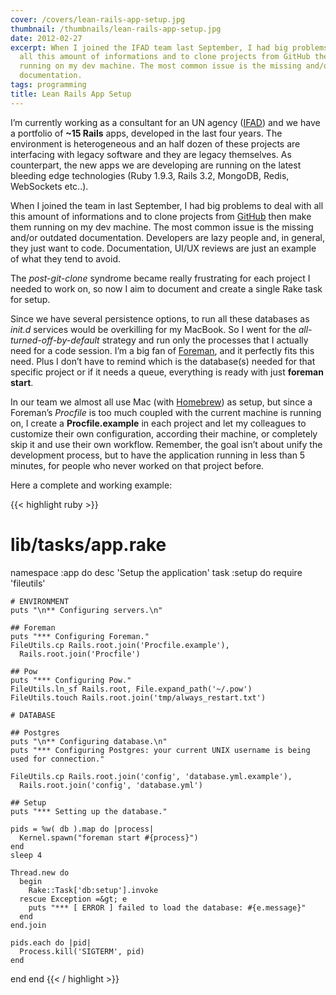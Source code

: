 ```yaml
---
cover: /covers/lean-rails-app-setup.jpg
thumbnail: /thumbnails/lean-rails-app-setup.jpg
date: 2012-02-27
excerpt: When I joined the IFAD team last September, I had big problems to deal with
  all this amount of informations and to clone projects from GitHub then make them
  running on my dev machine. The most common issue is the missing and/or outdated
  documentation.
tags: programming
title: Lean Rails App Setup
---
```


<p>I&#8217;m currently working as a consultant for an UN agency (<a href="http://www.ifad.org">IFAD</a>) and we have a portfolio of <strong>~15 Rails</strong> apps, developed in the last four years. The environment is heterogeneous and an half dozen of these projects are interfacing with legacy software and they are legacy themselves. As counterpart, the new apps we are developing are running on the latest bleeding edge technologies (Ruby 1.9.3, Rails 3.2, MongoDB, Redis, WebSockets etc..).</p>

<p>When I joined the team in last September, I had big problems to deal with all this amount of informations and to clone projects from <a href="https://github.com/ifad">GitHub</a> then make them running on my dev machine. The most common issue is the missing and/or outdated documentation. Developers are lazy people and, in general, they just want to code. Documentation, UI/UX reviews are just an example of what they tend to avoid.</p>

<p>The <em>post-git-clone</em> syndrome became really frustrating for each project I needed to work on, so now I aim to document and create a single Rake task for setup.</p>

<p>Since we have several persistence options, to run all these databases as <em>init.d</em> services would be overkilling for my MacBook. So I went for the <em>all-turned-off-by-default</em> strategy and run only the processes that I actually need for a code session. I&#8217;m a big fan of <a href="http://ddollar.github.com/foreman/">Foreman</a>, and it perfectly fits this need. Plus I don&#8217;t have to remind which is the database(s) needed for that specific project or if it needs a queue, everything is ready with just <strong>foreman start</strong>.</p>

<p>In our team we almost all use Mac (with <a href="http://mxcl.github.com/homebrew/">Homebrew</a>) as setup, but since a Foreman&#8217;s <em>Procfile</em> is too much coupled with the current machine is running on, I create a <strong>Procfile.example</strong> in each project and let my colleagues to customize their own configuration, according their machine, or completely skip it and use their own workflow. Remember, the goal isn&#8217;t about unify the development process, but to have the application running in less than 5 minutes, for people who never worked on that project before.</p>

<p>Here a complete and working example:</p>

{{< highlight ruby >}}
# lib/tasks/app.rake

namespace :app do
  desc 'Setup the application'
  task :setup do
    require 'fileutils'

    # ENVIRONMENT
    puts "\n** Configuring servers.\n"

    ## Foreman
    puts "*** Configuring Foreman."
    FileUtils.cp Rails.root.join('Procfile.example'),
      Rails.root.join('Procfile')

    ## Pow
    puts "*** Configuring Pow."
    FileUtils.ln_sf Rails.root, File.expand_path('~/.pow')
    FileUtils.touch Rails.root.join('tmp/always_restart.txt')

    # DATABASE

    ## Postgres
    puts "\n** Configuring database.\n"
    puts "*** Configuring Postgres: your current UNIX username is being used for connection."

    FileUtils.cp Rails.root.join('config', 'database.yml.example'),
      Rails.root.join('config', 'database.yml')

    ## Setup
    puts "*** Setting up the database."

    pids = %w( db ).map do |process|
      Kernel.spawn("foreman start #{process}")
    end
    sleep 4

    Thread.new do
      begin
        Rake::Task['db:setup'].invoke
      rescue Exception =&gt; e
        puts "*** [ ERROR ] failed to load the database: #{e.message}"
      end
    end.join

    pids.each do |pid|
      Process.kill('SIGTERM', pid)
    end
  end
end
{{< / highlight >}}

